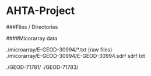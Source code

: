 # AHTA-Project

###Files / Directories

####Micorarray data  

./microarray/E-GEOD-30994/*.txt (raw files)  
./micorarray/E-GEOD-30994/E-GEOD-30994.sdrf sdrf txt

./GEOD-71781/
./GEOD-71783/
